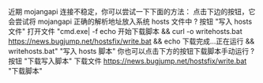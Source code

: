 近期 mojangapi 连接不稳定，你可以尝试一下下面的方法：
点击下边的按钮，它会尝试将 mojangapi 正确的解析地址放入系统 hosts 文件中
? 按钮 "写入 hosts 文件" 打开文件 "cmd.exe| -f echo 开始下载脚本 && curl -o writehosts.bat https://news.bugjump.net/hostsfix/write.bat && echo 下载完成...正在运行 && writehosts.bat" "写入 hosts 脚本"
你也可以点击下方的按钮下载脚本手动运行
? 按钮 "下载写入脚本" 下载文件 https://news.bugjump.net/hostsfix/write.bat "下载脚本"
